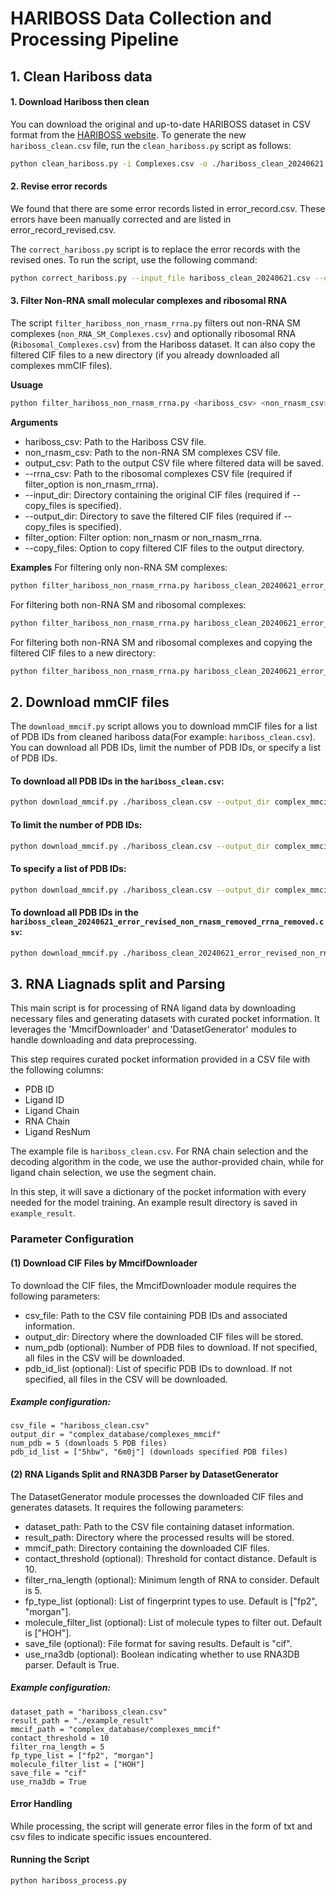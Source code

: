 # HARIBOSS Data Collection and Processing Pipeline
## 1. Clean Hariboss data
#### 1. Download Hariboss then clean 
You can download the original and up-to-date HARIBOSS dataset in CSV format from the [HARIBOSS website](https://hariboss.pasteur.cloud/complexes/). To generate the new `hariboss_clean.csv` file, run the `clean_hariboss.py` script as follows:

```bash
python clean_hariboss.py -i Complexes.csv -o ./hariboss_clean_20240621.csv
```

#### 2. Revise error records 
We found that there are some error records listed in error_record.csv. These errors have been manually corrected and are listed in error_record_revised.csv.

The `correct_hariboss.py` script is to replace the error records with the revised ones. To run the script, use the following command:

```bash
python correct_hariboss.py --input_file hariboss_clean_20240621.csv --error_file error_record.csv --revised_file error_record_revised.csv --output_file hariboss_clean_20240621_error_revised.csv
```
#### 3. Filter Non-RNA small molecular complexes and ribosomal RNA
The script `filter_hariboss_non_rnasm_rrna.py` filters out non-RNA SM complexes (`non_RNA_SM_Complexes.csv`) and optionally ribosomal RNA (`Ribosomal_Complexes.csv`) from the Hariboss dataset. It can also copy the filtered CIF files to a new directory (if you already downloaded all complexes mmCIF files).

**Usuage**
```bash
python filter_hariboss_non_rnasm_rrna.py <hariboss_csv> <non_rnasm_csv> <output_csv> [--rrna_csv <rrna_csv>] [--input_dir <input_dir>] [--output_dir <output_dir>] <filter_option> [--copy_files]
```
**Arguments**
* hariboss_csv: Path to the Hariboss CSV file.
* non_rnasm_csv: Path to the non-RNA SM complexes CSV file.
* output_csv: Path to the output CSV file where filtered data will be saved.
* --rrna_csv: Path to the ribosomal complexes CSV file (required if filter_option is non_rnasm_rrna).
* --input_dir: Directory containing the original CIF files (required if --copy_files is specified).
* --output_dir: Directory to save the filtered CIF files (required if --copy_files is specified).
* filter_option: Filter option: non_rnasm or non_rnasm_rrna.
* --copy_files: Option to copy filtered CIF files to the output directory.

**Examples**
For filtering only non-RNA SM complexes:
```bash
python filter_hariboss_non_rnasm_rrna.py hariboss_clean_20240621_error_revised.csv non_RNA_SM_complexes.csv hariboss_clean_20240621_error_revised_non_rnasm_removed.csv non_rnasm
```
For filtering both non-RNA SM and ribosomal complexes:
```bash
python filter_hariboss_non_rnasm_rrna.py hariboss_clean_20240621_error_revised.csv non_RNA_SM_complexes.csv --rrna_csv Ribosomal_Complexes.csv hariboss_clean_20240621_error_revised_non_rnasm_removed_rrna_removed.csv non_rnasm_rrna
```
For filtering both non-RNA SM and ribosomal complexes and copying the filtered CIF files to a new directory:
```bash
python filter_hariboss_non_rnasm_rrna.py hariboss_clean_20240621_error_revised.csv non_RNA_SM_complexes.csv --rrna_csv Ribosomal_Complexes.csv hariboss_clean_20240621_error_revised_non_rnasm_removed_rrna_removed.csv --input_dir complex_mmcif_database --output_dir complex_mmcif_database_filtered non_rnasm_rrna --copy_files
```

## 2. Download mmCIF files

The `download_mmcif.py` script allows you to download mmCIF files for a list of PDB IDs from cleaned hariboss data(For example: `hariboss_clean.csv`). You can download all PDB IDs, limit the number of PDB IDs, or specify a list of PDB IDs.

#### To download all PDB IDs in the `hariboss_clean.csv`:

```bash
python download_mmcif.py ./hariboss_clean.csv --output_dir complex_mmcif_database
```

#### To limit the number of PDB IDs:

```bash
python download_mmcif.py ./hariboss_clean.csv --output_dir complex_mmcif_database_filtered --num_pdb 5
```

#### To specify a list of PDB IDs:

```bash
python download_mmcif.py ./hariboss_clean.csv --output_dir complex_mmcif_database_filtered --pdb_id_list 1aju 6ymj
```

#### To download all PDB IDs in the `hariboss_clean_20240621_error_revised_non_rnasm_removed_rrna_removed.csv`:

```bash
python download_mmcif.py ./hariboss_clean_20240621_error_revised_non_rnasm_removed_rrna_removed.csv --output_dir complex_mmcif_database_non_rnasm_removed_rrna_removed
```

## 3. RNA Liagnads split and Parsing

This main script is for processing of RNA ligand data by downloading necessary files and generating datasets with curated pocket information. It leverages the 'MmcifDownloader' and 'DatasetGenerator' modules to handle downloading and data preprocessing.

This step requires curated pocket information provided in a CSV file with the following columns:

- PDB ID
- Ligand ID
- Ligand Chain
- RNA Chain
- Ligand ResNum

The example file is `hariboss_clean.csv`. For RNA chain selection and the decoding algorithm in the code, we use the author-provided chain, while for ligand chain selection, we use the segment chain.

In this step, it will save a dictionary of the pocket information with every needed for the model training.
An example result directory is saved in `example_result`. </br>

### Parameter Configuration

#### (1) Download CIF Files by MmcifDownloader

To download the CIF files, the MmcifDownloader module requires the following parameters:

- csv_file: Path to the CSV file containing PDB IDs and associated information.
- output_dir: Directory where the downloaded CIF files will be stored.
- num_pdb (optional): Number of PDB files to download. If not specified, all files in the CSV will be downloaded.
- pdb_id_list (optional): List of specific PDB IDs to download. If not specified, all files in the CSV will be downloaded.

##### Example configuration:

```
csv_file = "hariboss_clean.csv"
output_dir = "complex_database/complexes_mmcif"
num_pdb = 5 (downloads 5 PDB files)
pdb_id_list = ["5hbw", "6m0j"] (downloads specified PDB files)
```

#### (2) RNA Ligands Split and RNA3DB Parser by DatasetGenerator

The DatasetGenerator module processes the downloaded CIF files and generates datasets. It requires the following parameters:

- dataset_path: Path to the CSV file containing dataset information.
- result_path: Directory where the processed results will be stored.
- mmcif_path: Directory containing the downloaded CIF files.
- contact_threshold (optional): Threshold for contact distance. Default is 10.
- filter_rna_length (optional): Minimum length of RNA to consider. Default is 5.
- fp_type_list (optional): List of fingerprint types to use. Default is ["fp2", "morgan"].
- molecule_filter_list (optional): List of molecule types to filter out. Default is ["HOH"].
- save_file (optional): File format for saving results. Default is "cif".
- use_rna3db (optional): Boolean indicating whether to use RNA3DB parser. Default is True.

##### Example configuration:

```
dataset_path = "hariboss_clean.csv"
result_path = "./example_result"
mmcif_path = "complex_database/complexes_mmcif"
contact_threshold = 10
filter_rna_length = 5
fp_type_list = ["fp2", "morgan"]
molecule_filter_list = ["HOH"]
save_file = "cif"
use_rna3db = True
```

#### Error Handling

While processing, the script will generate error files in the form of txt and csv files to indicate specific issues encountered.

#### Running the Script

```bash
python hariboss_process.py
```

